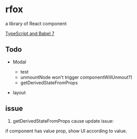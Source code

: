 # rfox
 a library of React component

[TypeScript and Babel 7](https://blogs.msdn.microsoft.com/typescript/2018/08/27/typescript-and-babel-7/)

## Todo
+ Modal 
    + test
    + unmountNode won't trigger componentWillUnmout?)
    + getDerivedStateFromProps

+ layout

## issue

1. getDerivedStateFromProps cause update issue:

if component has value prop, show UI according to value.